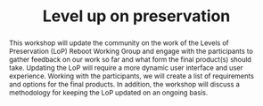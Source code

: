 ---
abstract: This workshop will update the community on the work of the Levels of Preservation
  (LoP) Reboot Working Group and engage with the participants to gather feedback on
  our work so far and what form the final product(s) should take. Updating the LoP
  will require a more dynamic user interface and user experience. Working with the
  participants, we will create a list of requirements and options for the final products.
  In addition, the workshop will discuss a methodology for keeping the LoP updated
  on an ongoing basis.
creators:
- Tallman, Nathan
- Work, Lauren
- Daigle, Bradley J.
date: null
document_url: https://services.phaidra.univie.ac.at/api/object/o:1081738/download
grand_parent: iPRES
institutions: []
keywords: []
landing_page_url: https://phaidra.univie.ac.at/o:1081738
language: eng
layout: publication
license: CC BY 4.0 International
notes_url: null
parent: iPRES 2019
publication_type: paper
size: 115664
slides_url: null
source_name: iPRES
title: 'Level up on preservation '
year: 2019
---